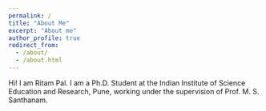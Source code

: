 ```yaml
---
permalink: /
title: "About Me"
excerpt: "About me"
author_profile: true
redirect_from: 
  - /about/
  - /about.html
---
```





Hi! I am Ritam Pal. I am a Ph.D. Student at the Indian Institute of Science Education and Research, Pune, working under the supervision of Prof. M. S. Santhanam.
